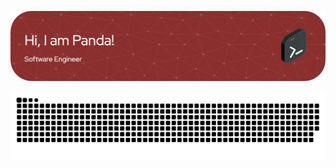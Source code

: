 <!--
**silverscorpio/silverscorpio** is a ✨ _special_ ✨ repository because its `README.md` (this file) appears on your GitHub profile.

Here are some ideas to get you started:

- 🔭 I’m currently working on ...
- 🌱 I’m currently learning ...
- 👯 I’m looking to collaborate on ...
- 🤔 I’m looking for help with ...
- 💬 Ask me about ...
- 📫 How to reach me: ...
- 😄 Pronouns: ...
- ⚡ Fun fact: ...


![Anurag's GitHub stats](https://github-readme-stats.vercel.app/api?username=silverscorpio&show_icons=true&theme=transparent)
-->

![Header](./imgs/header.png)

![snake svg](https://github.com/silverscorpio/silverscorpio/blob/output/github-contribution-grid-snake.svg)
